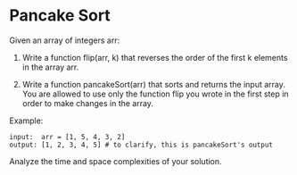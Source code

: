 # Pancake Sort
Given an array of integers arr:

1. Write a function flip(arr, k) 
   that reverses the order of the first 
   k elements in the array arr.
   
2. Write a function pancakeSort(arr) 
   that sorts and returns the input array. 
   You are allowed to use only the function 
   flip you wrote in the first step in order 
   to make changes in the array.
   
Example:

    input:  arr = [1, 5, 4, 3, 2]
    output: [1, 2, 3, 4, 5] # to clarify, this is pancakeSort's output

Analyze the time and space complexities of your solution.